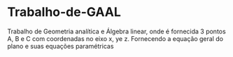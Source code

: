# Trabalho-de-GAAL
Trabalho de Geometria analítica e Álgebra linear, onde é fornecida 3 pontos A, B e C com coordenadas no eixo x, ye z. Fornecendo a equação geral do plano e suas equações paramétricas
